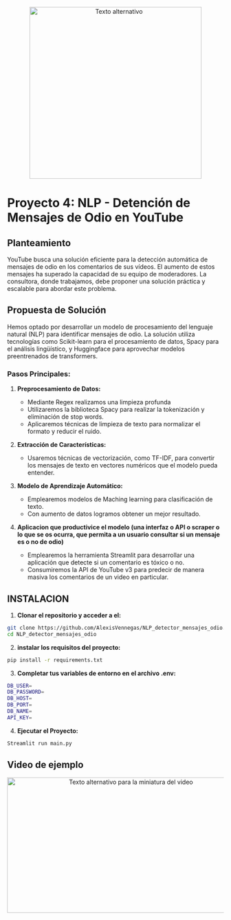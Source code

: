 <!-- README.md -->

<p align="center">
  <img width="400"  src="https://cdn.pixabay.com/photo/2020/11/01/03/08/youtube-5702765_960_720.jpg" alt="Texto alternativo">
</p>


# Proyecto 4: NLP - Detención de Mensajes de Odio en YouTube

## Planteamiento

YouTube busca una solución eficiente para la detección automática de mensajes de odio en los comentarios de sus vídeos. El aumento de estos mensajes ha superado la capacidad de su equipo de moderadores. La consultora, donde trabajamos, debe proponer una solución práctica y escalable para abordar este problema.

## Propuesta de Solución

Hemos optado por desarrollar un modelo de procesamiento del lenguaje natural (NLP) para identificar mensajes de odio. La solución utiliza tecnologías como Scikit-learn para el procesamiento de datos, Spacy para el análisis lingüístico, y Huggingface para aprovechar modelos preentrenados de transformers.

### Pasos Principales:

1. **Preprocesamiento de Datos:**
   - Mediante Regex realizamos una limpieza profunda
   - Utilizaremos la biblioteca Spacy para realizar la tokenización y eliminación de stop words.
   - Aplicaremos técnicas de limpieza de texto para normalizar el formato y reducir el ruido.

2. **Extracción de Características:**
   - Usaremos técnicas de vectorización, como TF-IDF, para convertir los mensajes de texto en vectores numéricos que el modelo pueda entender.

3. **Modelo de Aprendizaje Automático:**
   - Emplearemos modelos de Maching learning para clasificación de texto.
   - Con aumento de datos logramos obtener un mejor resultado.

4. **Aplicacion  que productivice el modelo (una interfaz o API o scraper o lo que se os ocurra, que permita a un usuario consultar si un mensaje  es o no de odio)**
   - Emplearemos la herramienta Streamlit para desarrollar una aplicación que detecte si un comentario es tóxico o no.
   - Consumiremos la API de YouTube v3 para predecir de manera masiva los comentarios de un video en particular.

## INSTALACION


1. **Clonar el repositorio y acceder a el:**

```bash
git clone https://github.com/AlexisVennegas/NLP_detector_mensajes_odio.git
cd NLP_detector_mensajes_odio
```

2. **instalar los requisitos del proyecto:**

```bash
pip install -r requirements.txt
```

3. **Completar tus variables de entorno en el archivo .env:**

```bash
DB_USER= 
DB_PASSWORD= 
DB_HOST= 
DB_PORT= 
DB_NAME= 
API_KEY= 
```

4. **Ejecutar el Proyecto:**

```bash
Streamlit run main.py
```


## Video de ejemplo

<p align="center">
  <a href="https://www.youtube.com/watch?v=jmb8q0X2JTc&ab_channel=AlexisVenegas" target="_blank">
    <img src="https://d500.epimg.net/cincodias/imagenes/2018/09/10/lifestyle/1536581598_669477_1536581669_noticia_normal.jpg" alt="Texto alternativo para la miniatura del video" width="560" height="315">
  </a>
</p>